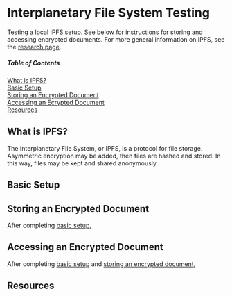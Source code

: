 # Interplanetary File System Testing

Testing a local IPFS setup. See below for instructions for storing and accessing encrypted documents. For more general information on IPFS, see the [research page](ipfs.md).

##### Table of Contents  
[What is IPFS?](#what-is-ipfs)  
[Basic Setup](#basic-setup)  
[Storing an Encrypted Document](#storing-an-encrypted-document)  
[Accessing an Ecrypted Document](#accessing-an-encrypted-document)  
[Resources](#resources)

## What is IPFS?
The Interplanetary File System, or IPFS, is a protocol for file storage. Asymmetric encryption may be added, then files are hashed and stored. In this way, files may be kept and shared anonymously.

## Basic Setup

## Storing an Encrypted Document
After completing [basic setup](#basic-setup),

## Accessing an Encrypted Document
After completing [basic setup](#basic-setup) and [storing an encrypted document](#storing-an-encryped-document), 

## Resources
